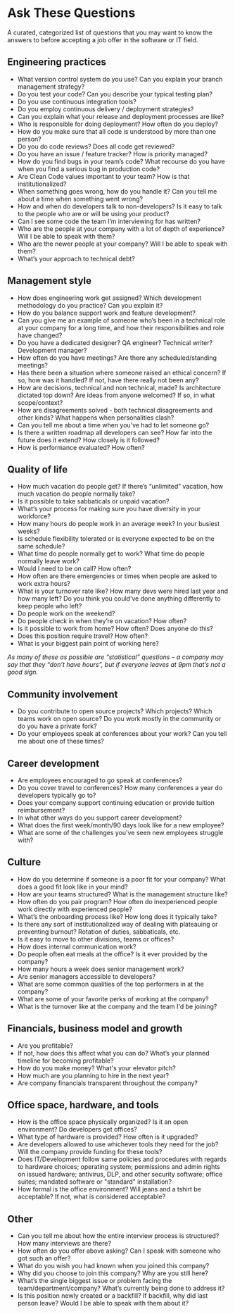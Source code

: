 # Ask These Questions
A curated, categorized list of questions that you may want to know the answers to before accepting a job offer in the software or IT field.

## Engineering practices
* What version control system do you use? Can you explain your branch management strategy?
* Do you test your code? Can you describe your typical testing plan?
* Do you use continuous integration tools?
* Do you employ continuous delivery / deployment strategies?
* Can you explain what your release and deployment processes are like?
* Who is responsible for doing deployment? How often do you deploy?
* How do you make sure that all code is understood by more than one person?
* Do you do code reviews? Does all code get reviewed?
* Do you have an issue / feature tracker? How is priority managed?
* How do you find bugs in your team’s code? What recourse do you have when you find a serious bug in production code?
* Are Clean Code values important to your team?  How is that institutionalized?
* When something goes wrong, how do you handle it? Can you tell me about a time when something went wrong?
* How and when do developers talk to non-developers? Is it easy to talk to the people who are or will be using your product?
* Can I see some code the team I’m interviewing for has written?
* Who are the people at your company with a lot of depth of experience? Will I be able to speak with them?
* Who are the newer people at your company? Will I be able to speak with them?
* What’s your approach to technical debt?

## Management style
* How does engineering work get assigned? Which development methodology do you practice? Can you explain it?
* How do you balance support work and feature development?
* Can you give me an example of someone who’s been in a technical role at your company for a long time, and how their responsibilities and role have changed?
* Do you have a dedicated designer? QA engineer? Technical writer? Development manager?
* How often do you have meetings? Are there any scheduled/standing meetings?
* Has there been a situation where someone raised an ethical concern? If so, how was it handled? If not, have there really not been any?
* How are decisions, technical and non technical, made? Is architecture dictated top down? Are ideas from anyone welcomed? If so, in what scope/context?
* How are disagreements solved - both technical disagreements and other kinds? What happens when personalities clash?
* Can you tell me about a time when you’ve had to let someone go?
* Is there a written roadmap all developers can see? How far into the future does it extend? How closely is it followed?
* How is performance evaluated? How often?

## Quality of life
* How much vacation do people get? If there’s “unlimited” vacation, how much vacation do people normally take?
* Is it possible to take sabbaticals or unpaid vacation?
* What’s your process for making sure you have diversity in your workforce?
* How many hours do people work in an average week? In your busiest weeks?
* Is schedule flexibility tolerated or is everyone expected to be on the same schedule?
* What time do people normally get to work? What time do people normally leave work?
* Would I need to be on call? How often?
* How often are there emergencies or times when people are asked to work extra hours?
* What is your turnover rate like? How many devs were hired last year and how many left? Do you think you could’ve done anything differently to keep people who left?
* Do people work on the weekend?
* Do people check in when they’re on vacation? How often?
* Is it possible to work from home? How often? Does anyone do this?
* Does this position require travel? How often?
* What is your biggest pain point of working here?

_As many of these as possible are “statistical” questions – a company may say that they “don’t have hours”, but if everyone leaves at 9pm that’s not a good sign._

## Community involvement
* Do you contribute to open source projects? Which projects? Which teams work on open source? Do you work mostly in the community or do you have a private fork?
* Do your employees speak at conferences about your work? Can you tell me about one of these times?

## Career development
* Are employees encouraged to go speak at conferences?
* Do you cover travel to conferences? How many conferences a year do developers typically go to?
* Does your company support continuing education or provide tuition reimbursement?
* In what other ways do you support career development?
* What does the first week/month/90 days look like for a new employee?
* What are some of the challenges you've seen new employees struggle with?

## Culture
* How do you determine if someone is a poor fit for your company? What does a good fit look like in your mind?
* How are your teams structured? What is the management structure like?
* How often do you pair program? How often do inexperienced people work directly with experienced people?
* What’s the onboarding process like? How long does it typically take?
* Is there any sort of institutionalized way of dealing with plateauing or preventing burnout? Rotation of duties, sabbaticals, etc.
* Is it easy to move to other divisions, teams or offices?
* How does internal communication work?
* Do people often eat meals at the office?  Is it ever provided by the company?
* How many hours a week does senior management work?
* Are senior managers accessible to developers?
* What are some common qualities of the top performers in <role> at the company?
* What are some of your favorite perks of working at the company?
* What is the turnover like at the company and the team I'd be joining?

## Financials, business model and growth
* Are you profitable?
* If not, how does this affect what you can do? What’s your planned timeline for becoming profitable?
* How do you make money? What's your elevator pitch?
* How much are you planning to hire in the next year?
* Are company financials transparent throughout the company?

## Office space, hardware, and tools
* How is the office space physically organized? Is it an open environment? Do developers get offices?
* What type of hardware is provided? How often is it upgraded?
* Are developers allowed to use whichever tools they need for the job? Will the company provide funding for these tools?
* Does IT/Development follow same policies and procedures with regards to hardware choices; operating system; permissions and admin rights on issued hardware; antivirus, DLP, and other security software; office suites; mandated software or "standard" installation?
* How formal is the office environment? Will jeans and a tshirt be acceptable? If not, what is considered acceptable?

## Other
* Can you tell me about how the entire interview process is structured? How many interviews are there?
* How often do you offer above asking? Can I speak with someone who got such an offer?
* What do you wish you had known when you joined this company?
* Why did you choose to join this company? Why are you still here?
* What’s the single biggest issue or problem facing the team/department/company? What’s currently being done to address it?
* Is this position newly created or a backfill? If backfill, why did last person leave? Would I be able to speak with them about it?
